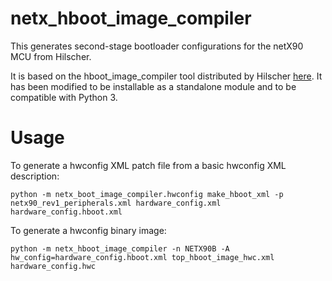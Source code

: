 # netx_hboot_image_compiler

This generates second-stage bootloader configurations for the netX90 MCU from Hilscher.

It is based on the hboot_image_compiler tool distributed by Hilscher
[here](https://github.com/muhkuh-sys/org.muhkuh.tools-hboot_image_compiler). 
It has been modified to be installable as a standalone module and to be compatible with Python 3.

# Usage

To generate a hwconfig XML patch file from a basic hwconfig XML description:
```Shell
python -m netx_boot_image_compiler.hwconfig make_hboot_xml -p netx90_rev1_peripherals.xml hardware_config.xml hardware_config.hboot.xml
```
To generate a hwconfig binary image:
```Shell
python -m netx_hboot_image_compiler -n NETX90B -A hw_config=hardware_config.hboot.xml top_hboot_image_hwc.xml hardware_config.hwc
```
